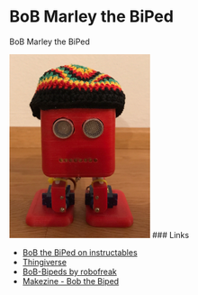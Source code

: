 # BoB Marley the BiPed
BoB Marley the BiPed

<img src="./images/bob1.jpeg" width="250" />
### Links

* [BoB the BiPed on instructables](http://www.instructables.com/id/BoB-the-BiPed/)
* [Thingiverse](http://www.thingiverse.com/thing:43708)
* [BoB-Bipeds by robofreak](https://github.com/robotfreak/BoB-Bipeds)
* [Makezine - Bob the Biped](http://makezine.com/2013/08/25/build-your-own-biped-robot/)

